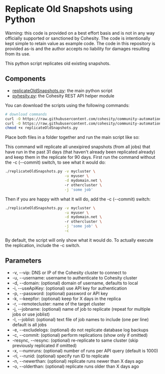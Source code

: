 # Replicate Old Snapshots using Python

Warning: this code is provided on a best effort basis and is not in any way officially supported or sanctioned by Cohesity. The code is intentionally kept simple to retain value as example code. The code in this repository is provided as-is and the author accepts no liability for damages resulting from its use.

This python script replicates old existing snapshots.

## Components

* [replicateOldSnapshots.py](https://raw.githubusercontent.com/cohesity/community-automation-samples/main/python/replicateOldSnapshots/replicateOldSnapshots.py): the main python script
* [pyhesity.py](https://raw.githubusercontent.com/cohesity/community-automation-samples/main/python/pyhesity/pyhesity.py): the Cohesity REST API helper module

You can download the scripts using the following commands:

```bash
# download commands
curl -O https://raw.githubusercontent.com/cohesity/community-automation-samples/main/python/replicateOldSnapshots/replicateOldSnapshots.py
curl -O https://raw.githubusercontent.com/cohesity/community-automation-samples/main/python/pyhesity.py
chmod +x replicateOldSnapshots.py

```

Place both files in a folder together and run the main script like so:

This command will replicate all unexipired snapshots (from all jobs) that have run in the past 31 days (that haven't already been replicated already) and keep them in the replicate for 90 days. First run the command without the -c (--commit) switch, to see what it would do:

```bash
./replicateOldSnapshots.py -v mycluster \
                           -u myuser \
                           -d mydomain.net \ 
                           -r othercluster \
                           -j 'some job'
```

Then if you are happy with what it will do, add the -c (--commit) switch:

```bash
./replicateOldSnapshots.py -v mycluster \
                           -u myuser \
                           -d mydomain.net \ 
                           -r othercluster \
                           -j 'some job' \
                           -c
```

By default, the script will only show what it would do. To actually execute the replication, include the -c switch.

## Parameters

* -v, --vip: DNS or IP of the Cohesity cluster to connect to
* -u, --username: username to authenticate to Cohesity cluster
* -d, --domain: (optional) domain of username, defaults to local
* -i, --useApiKey: (optional) use API key for authentication
* -p, --password: (optional) password or API key
* -k, --keepfor: (optional) keep for X days in the replica
* -r, --remotecluster: name of the target cluster
* -j, --jobname: (optional) name of job to replicate (repeat for multiple jobs or use joblist)
* -l, --joblist: (optional) text file of job names to include (one per line) default is all jobs
* -e, --excludelogs: (optional) do not replicate database log backups
* -c, --commit: (optional) perform replications (show only if omitted)
* -resync, --resync: (optional) re-replicate to same cluster (skip previously replicated if omitted)
* -x, --numruns: (optional) number of runs per API query (default is 1000)
* -ri, --runid: (optional) specify run ID to replicate
* -n, --newerthan: (optional) replicate runs newer than X days ago
* -o, --olderthan: (optional) replicate runs older than X days ago
